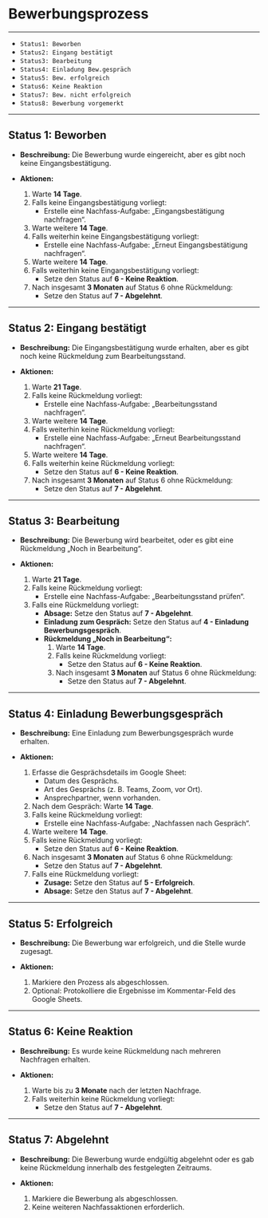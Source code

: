 # Bewerbungsprozess

---

- `Status1: Beworben`
- `Status2: Eingang bestätigt`
- `Status3: Bearbeitung`
- `Status4: Einladung Bew.gespräch`
- `Status5: Bew. erfolgreich`
- `Status6: Keine Reaktion`
- `Status7: Bew. nicht erfolgreich`
- `Status8: Bewerbung vorgemerkt`

---

## **Status 1: Beworben**

- **Beschreibung:** Die Bewerbung wurde eingereicht, aber es gibt noch keine Eingangsbestätigung.

- **Aktionen:**

  1. Warte **14 Tage**.
  2. Falls keine Eingangsbestätigung vorliegt:
     - Erstelle eine Nachfass-Aufgabe: „Eingangsbestätigung nachfragen“.
  3. Warte weitere **14 Tage**.
  4. Falls weiterhin keine Eingangsbestätigung vorliegt:
     - Erstelle eine Nachfass-Aufgabe: „Erneut Eingangsbestätigung nachfragen“.
  5. Warte weitere **14 Tage**.
  6. Falls weiterhin keine Eingangsbestätigung vorliegt:
     - Setze den Status auf **6 - Keine Reaktion**.
  7. Nach insgesamt **3 Monaten** auf Status 6 ohne Rückmeldung:
     - Setze den Status auf **7 - Abgelehnt**.

---

## **Status 2: Eingang bestätigt**

- **Beschreibung:** Die Eingangsbestätigung wurde erhalten, aber es gibt noch keine Rückmeldung zum Bearbeitungsstand.

- **Aktionen:**

  1. Warte **21 Tage**.
  2. Falls keine Rückmeldung vorliegt:
     - Erstelle eine Nachfass-Aufgabe: „Bearbeitungsstand nachfragen“.
  3. Warte weitere **14 Tage**.
  4. Falls weiterhin keine Rückmeldung vorliegt:
     - Erstelle eine Nachfass-Aufgabe: „Erneut Bearbeitungsstand nachfragen“.
  5. Warte weitere **14 Tage**.
  6. Falls weiterhin keine Rückmeldung vorliegt:
     - Setze den Status auf **6 - Keine Reaktion**.
  7. Nach insgesamt **3 Monaten** auf Status 6 ohne Rückmeldung:
     - Setze den Status auf **7 - Abgelehnt**.

---

## **Status 3: Bearbeitung**

- **Beschreibung:** Die Bewerbung wird bearbeitet, oder es gibt eine Rückmeldung „Noch in Bearbeitung“.

- **Aktionen:**

  1. Warte **21 Tage**.
  2. Falls keine Rückmeldung vorliegt:
     - Erstelle eine Nachfass-Aufgabe: „Bearbeitungsstand prüfen“.
  3. Falls eine Rückmeldung vorliegt:
     - **Absage:** Setze den Status auf **7 - Abgelehnt**.
     - **Einladung zum Gespräch:** Setze den Status auf **4 - Einladung Bewerbungsgespräch**.
     - **Rückmeldung „Noch in Bearbeitung“:**
       1. Warte **14 Tage**.
       2. Falls keine Rückmeldung vorliegt:
          - Setze den Status auf **6 - Keine Reaktion**.
       3. Nach insgesamt **3 Monaten** auf Status 6 ohne Rückmeldung:
          - Setze den Status auf **7 - Abgelehnt**.

---

## **Status 4: Einladung Bewerbungsgespräch**

- **Beschreibung:** Eine Einladung zum Bewerbungsgespräch wurde erhalten.

- **Aktionen:**

  1. Erfasse die Gesprächsdetails im Google Sheet:
     - Datum des Gesprächs.
     - Art des Gesprächs (z. B. Teams, Zoom, vor Ort).
     - Ansprechpartner, wenn vorhanden.
  2. Nach dem Gespräch: Warte **14 Tage**.
  3. Falls keine Rückmeldung vorliegt:
     - Erstelle eine Nachfass-Aufgabe: „Nachfassen nach Gespräch“.
  4. Warte weitere **14 Tage**.
  5. Falls keine Rückmeldung vorliegt:
     - Setze den Status auf **6 - Keine Reaktion**.
  6. Nach insgesamt **3 Monaten** auf Status 6 ohne Rückmeldung:
     - Setze den Status auf **7 - Abgelehnt**.
  7. Falls eine Rückmeldung vorliegt:
     - **Zusage:** Setze den Status auf **5 - Erfolgreich**.
     - **Absage:** Setze den Status auf **7 - Abgelehnt**.

---

## **Status 5: Erfolgreich**

- **Beschreibung:** Die Bewerbung war erfolgreich, und die Stelle wurde zugesagt.

- **Aktionen:**

  1. Markiere den Prozess als abgeschlossen.
  2. Optional: Protokolliere die Ergebnisse im Kommentar-Feld des Google Sheets.

---

## **Status 6: Keine Reaktion**

- **Beschreibung:** Es wurde keine Rückmeldung nach mehreren Nachfragen erhalten.

- **Aktionen:**

  1. Warte bis zu **3 Monate** nach der letzten Nachfrage.
  2. Falls weiterhin keine Rückmeldung vorliegt:
     - Setze den Status auf **7 - Abgelehnt**.

---

## **Status 7: Abgelehnt**

- **Beschreibung:** Die Bewerbung wurde endgültig abgelehnt oder es gab keine Rückmeldung innerhalb des festgelegten Zeitraums.

- **Aktionen:**

  1. Markiere die Bewerbung als abgeschlossen.
  2. Keine weiteren Nachfassaktionen erforderlich.
